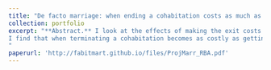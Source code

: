 ```yaml
---
title: "De facto marriage: when ending a cohabitation costs as much as a divorce."
collection: portfolio
excerpt: "**Abstract.** I look at the effects of making the exit costs of cohabitation as high as divorce on new and existing partnerships. I exploit the Family Law Amendment Act, introduced in Australia in 2008, as an exogenous shock to the cost of exiting cohabitation. This law defines cohabiting partnerships as de facto relationships and makes the termination of a de facto relationship equivalent to a divorce. I hence exploit the time discontinuity produced by the reform to identify its effects on the stability of new and existing couples.
I find that when terminating a cohabitation becomes as costly as getting divorced, (i) new unions are more stable (ii) existing cohabitors affected by the reform in their third year are more likely to split, while (iii) the probability of starting a cohabitation and the duration of premarital cohabitation do not change. This paper is the first to look at changes in the exit cost of cohabitation and it does it while disentangling the effect on new and existing partnerships.
"
paperurl: 'http://fabitmart.github.io/files/ProjMarr_RBA.pdf'
---
```



